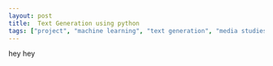 ```yaml
---
layout: post
title:  Text Generation using python 
tags: ["project", "machine learning", "text generation", "media studies"]
---
```


hey hey
